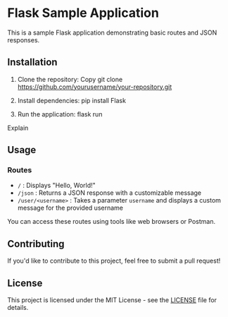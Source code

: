 # Flask Sample Application

This is a sample Flask application demonstrating basic routes and JSON responses.

## Installation

1. Clone the repository:
Copy
git clone https://github.com/yourusername/your-repository.git


2. Install dependencies:
pip install Flask


3. Run the application:
flask run


Explain

## Usage

### Routes

- `/` : Displays "Hello, World!"
- `/json` : Returns a JSON response with a customizable message
- `/user/<username>` : Takes a parameter `username` and displays a custom message for the provided username

You can access these routes using tools like web browsers or Postman.

## Contributing

If you'd like to contribute to this project, feel free to submit a pull request!

## License

This project is licensed under the MIT License - see the [LICENSE](LICENSE) file for details.